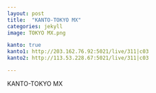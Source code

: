 ```yaml
---
layout: post
title:  "KANTO-TOKYO MX"
categories: jekyll
image: TOKYO MX.png

kanto: true
kanto1: http://203.162.76.92:5021/live/311|c03
kanto2: http://113.53.228.67:5021/live/311|c03

---
```

KANTO-TOKYO MX
